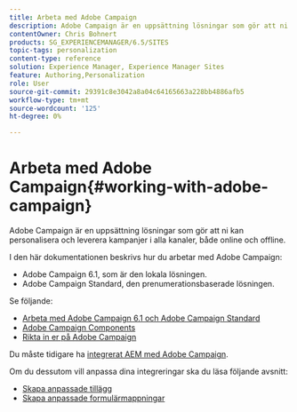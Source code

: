 ```yaml
---
title: Arbeta med Adobe Campaign
description: Adobe Campaign är en uppsättning lösningar som gör att ni kan personalisera och leverera kampanjer i alla kanaler, både online och offline.
contentOwner: Chris Bohnert
products: SG_EXPERIENCEMANAGER/6.5/SITES
topic-tags: personalization
content-type: reference
solution: Experience Manager, Experience Manager Sites
feature: Authoring,Personalization
role: User
source-git-commit: 29391c8e3042a8a04c64165663a228bb4886afb5
workflow-type: tm+mt
source-wordcount: '125'
ht-degree: 0%

---
```


# Arbeta med Adobe Campaign{#working-with-adobe-campaign}

Adobe Campaign är en uppsättning lösningar som gör att ni kan personalisera och leverera kampanjer i alla kanaler, både online och offline.

I den här dokumentationen beskrivs hur du arbetar med Adobe Campaign:

* Adobe Campaign 6.1, som är den lokala lösningen.
* Adobe Campaign Standard, den prenumerationsbaserade lösningen.

Se följande:

* [Arbeta med Adobe Campaign 6.1 och Adobe Campaign Standard](/help/sites-classic-ui-authoring/classic-personalization-ac-campaign.md)
* [Adobe Campaign Components](/help/sites-classic-ui-authoring/classic-personalization-ac-components.md)
* [Rikta in er på Adobe Campaign](/help/sites-classic-ui-authoring/classic-personalization-ac-target.md)

Du måste tidigare ha [integrerat AEM med Adobe Campaign](/help/sites-administering/campaign.md).

Om du dessutom vill anpassa dina integreringar ska du läsa följande avsnitt:

* [Skapa anpassade tillägg](/help/sites-developing/extending-campaign-extensions.md)
* [Skapa anpassade formulärmappningar](/help/sites-developing/extending-campaign-form-mapping.md)
